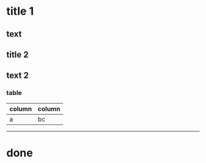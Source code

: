 # title 1
text
---
## title 2
text 2
---
### table
| column | column |
|--------|--------|
|  a     |  bc    |
---
# done
&nbsp;<!-- .element: class="graph center-block" nvd3-line-chart="x" reportId="00Oj0000003Hjib" xAxisTickFormat="xAxisTickFormat()" showXAxis="true" transitionduration="6000" showYAxis="true" data="graph['00Oj0000003Hjib']" width="600" height="350" -->
